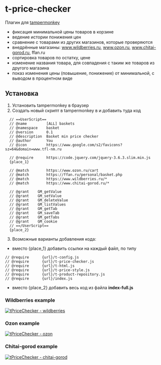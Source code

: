 # t-price-checker

Плагин для [tampermonkey](https://www.tampermonkey.net)

- фиксация минимальной цены товаров в корзине
- ведение истории понижения цен
- сравнение с товарами из других магазинов, которые проверяются
- внедрённые магазины: www.wildberries.ru, www.ozon.ru, www.chitai-gorod.ru, ffan.ru
- сортировка товаров по остатку, цене
- изменение названия товара, для совпадения с таким же товаров из другого магазина
- показ изменения цены (повышение, понижение) от минимальной, с выводом в процентном виде

## Установка
1. Установить tampermonkey в браузер
2. Создать новый скрипт в tampermonkey в и добавить туда код
```
  // ==UserScript==
  // @name         [ALL] baskets
  // @namespace    basket
  // @version      0.1
  // @description  Basket min price checker
  // @author       You
  // @icon         https://www.google.com/s2/favicons?sz=64&domain=www.tfl-nm.ru

  // @require      https://code.jquery.com/jquery-3.6.3.slim.min.js
  {place_1}

  // @match        https://www.ozon.ru/cart
  // @match        https://ffan.ru/personal/basket.php
  // @match        https://www.wildberries.ru/*
  // @match        https://www.chitai-gorod.ru/*

  // @grant    GM_getValue
  // @grant    GM_setValue
  // @grant    GM_deleteValue
  // @grant    GM_listValues
  // @grant    GM_getTab
  // @grant    GM_saveTab
  // @grant    GM_getTabs
  // @grant    GM_cookie
  // ==/UserScript==
  {place_2}
```
3. Возможные варианты добавления кода:
  - вместо {place_1} добавить ссылки на каждый файл, по типу
```
// @require      {url}/t-config.js
// @require      {url}/t-price-checker.js
// @require      {url}/t-html.js
// @require      {url}/t-price-style.js
// @require      {url}/t-product-repository.js
// @require      {url}/index.js
```
  - вместо {place_2} добавить весь код из файла **index-full.js**

### Wildberries example
[![tPriceChecker - wildberries](https://img.youtube.com/vi/qVBeH79EhiQ/maxresdefault.jpg)](https://www.youtube.com/watch?v=qVBeH79EhiQ)


### Ozon example
[![tPriceChecker - ozon](https://img.youtube.com/vi/wdzN5YciVZw/maxresdefault.jpg)](https://www.youtube.com/watch?v=wdzN5YciVZw)

### Chitai-gorod example
[![tPriceChecker - chitai-gorod](https://img.youtube.com/vi/idn_Li0Hwfw/maxresdefault.jpg)](https://www.youtube.com/watch?v=idn_Li0Hwfw)

